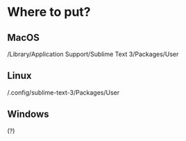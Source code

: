 # Where to put?

## MacOS

<home>/Library/Application Support/Sublime Text 3/Packages/User

## Linux

<home>/.config/sublime-text-3/Packages/User

## Windows

(?)
